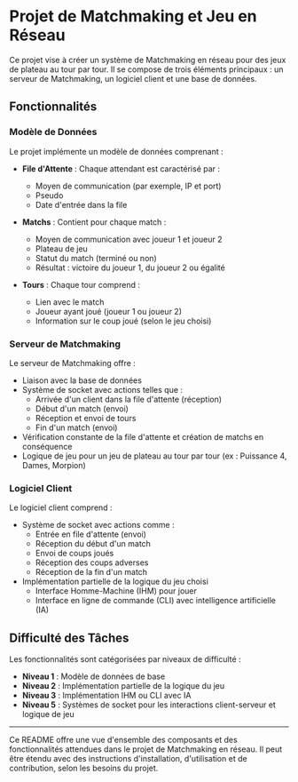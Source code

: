 # Projet de Matchmaking et Jeu en Réseau

Ce projet vise à créer un système de Matchmaking en réseau pour des jeux de plateau au tour par tour. Il se compose de trois éléments principaux : un serveur de Matchmaking, un logiciel client et une base de données.

## Fonctionnalités

### Modèle de Données

Le projet implémente un modèle de données comprenant :

- **File d'Attente** : Chaque attendant est caractérisé par :
  - Moyen de communication (par exemple, IP et port)
  - Pseudo
  - Date d'entrée dans la file

- **Matchs** : Contient pour chaque match :
  - Moyen de communication avec joueur 1 et joueur 2
  - Plateau de jeu
  - Statut du match (terminé ou non)
  - Résultat : victoire du joueur 1, du joueur 2 ou égalité

- **Tours** : Chaque tour comprend :
  - Lien avec le match
  - Joueur ayant joué (joueur 1 ou joueur 2)
  - Information sur le coup joué (selon le jeu choisi)

### Serveur de Matchmaking

Le serveur de Matchmaking offre :

- Liaison avec la base de données
- Système de socket avec actions telles que :
  - Arrivée d'un client dans la file d'attente (réception)
  - Début d'un match (envoi)
  - Réception et envoi de tours
  - Fin d'un match (envoi)
- Vérification constante de la file d'attente et création de matchs en conséquence
- Logique de jeu pour un jeu de plateau au tour par tour (ex : Puissance 4, Dames, Morpion)

### Logiciel Client

Le logiciel client comprend :

- Système de socket avec actions comme :
  - Entrée en file d'attente (envoi)
  - Réception du début d'un match
  - Envoi de coups joués
  - Réception des coups adverses
  - Réception de la fin d'un match
- Implémentation partielle de la logique du jeu choisi
  - Interface Homme-Machine (IHM) pour jouer
  - Interface en ligne de commande (CLI) avec intelligence artificielle (IA)

## Difficulté des Tâches

Les fonctionnalités sont catégorisées par niveaux de difficulté :

- **Niveau 1** : Modèle de données de base
- **Niveau 2** : Implémentation partielle de la logique du jeu
- **Niveau 3** : Implémentation IHM ou CLI avec IA
- **Niveau 5** : Systèmes de socket pour les interactions client-serveur et logique de jeu

---

Ce README offre une vue d'ensemble des composants et des fonctionnalités attendues dans le projet de Matchmaking en réseau. Il peut être étendu avec des instructions d'installation, d'utilisation et de contribution, selon les besoins du projet.
